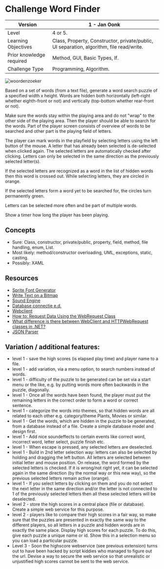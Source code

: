 # Challenge Word Finder


| Version | 1 - Jan Oonk |
| --- | --- |
| Level | 4 or 5.
| Learning Objectives | Class, Property, Constructor, private/public, UI separation, algorithm, file read/write. |
| Prior knowledge required | Method, GUI, Basic Types, If. |
| Challenge Type | Programming, Algorithm.


![woordenzoeker](figures/woordenzoeker.png "woordenzoeker")

Based on a set of words (from a text file), generate a word search puzzle of a specified width x height. Words are hidden both horizontally (left-right whether eighth-front or not) and vertically (top-bottom whether rear-front or not).

Make sure the words stay within the playing area and do not "wrap" to the other side of the playing area.
Then the player should be able to search for the words. Part of the player screen consists of overview of words to be searched and other part is the playing field of letters.

The player can mark words in the playfield by selecting letters using the left button of the mouse. A letter that has already been selected is de-selected when clicked again. The selected letters are automatically checked after clicking.
Letters can only be selected in the same direction as the previously selected letter(s).

If the selected letters are recognized as a word in the list of hidden words then this word is crossed out.
While selecting letters, they are circled in orange.

If the selected letters form a word yet to be searched for, the circles turn permanently green.

Letters can be selected more often and be part of multiple words.

Show a timer how long the player has been playing.


## Concepts

+ Sure: Class, constructor, private/public, property, field, method, file handling, enum, List.
+ Most likely: method/constructor overloading, UML, exceptions, static, casting.
+ Possibly: XAML


## Resources

+ [Sprite Font Generator](https://www.scirra.com/forum/sprite-font-generator-v3_t86546)
+ [Write Text on a Bitmap](https://stackoverflow.com/questions/6311545/c-sharp-write-text-on-bitmap)
+ [Sound Engine](https://www.ambiera.com/irrklang/downloads.html)
+ [Database connectie e.d.](http://csharp-station.com/Tutorial/AdoDotNet)
+ [Webclient](https://msdn.microsoft.com/en-us/library/system.net.webclient(v=vs.110).aspx)
+ [How to: Request Data Using the WebRequest Class](https://docs.microsoft.com/en-us/dotnet/framework/network-programming/how-to-request-data-using-the-webrequest-class)
+ [What difference is there between WebClient and HTTPWebRequest classes in .NET?](https://stackoverflow.com/questions/4988286/what-difference-is-there-between-webclient-and-httpwebrequest-classes-in-net)
+ [JSON Parser](https://www.newtonsoft.com/json)

## Variation / additional features:
+ level 1 - save the high scores (is elapsed play time) and player name to a file.
+ level 1 - add variation, via a menu option, to search numbers instead of words.
+ level 1 - difficulty of the puzzle to be generated can be set via a start menu or the like, e.g. by putting words more often backwards in the puzzle, diagonally.
+ level 1 - Once all the words have been found, the player must put the remaining letters in the correct order to form a word or correct sentence.
+ level 1 - categorize the words into themes, so that hidden words are all related to each other e.g. category/theme Plants, Movies or similar.
+ level 1 - Get the words, which are hidden in the puzzle to be generated, from a database instead of a file. Create a simple database model and design first.
+ level 1 - Add nice soundeffects to certain events like correct word, incorrect word, letter select, puzzle finish etc.
+ level 1 - When escape is pressed, any selected letters are deselected.
+ level 1 - Build in 2nd letter selection way: letters can also be selected by holding and dragging the left button. All letters are selected between initial letter and mouse position. On release, the word formed by the selected letters is checked. If it is wrong/not right yet, it can be selected again in the same direction (by the normal way or this new way), so the previous selected letters remain active (orange).
+ level 1 - If you select letters by clicking on them and you do not select the next letter in the same direction and/or the letter is not connected to 1 of the previously selected letters then all these selected letters will be deselected.
+ level 2 - store the high scores in a central place (file or database). Create a simple web service for this purpose.
+ level 2 - players like to compare their high scores in a fair way, so make sure that the puzzles are presented in exactly the same way to the different players, so all letters in a puzzle and hidden words are in exactly the same place. Display high scores for each puzzle. To do this, give each puzzle a unique name or id. Show this in a selection menu so you can load a particular puzzle.
+ Level 3 - Soon the highscore webservice (see previous extension) turns out to have been hacked by script kiddies who managed to figure out the url. Devise a way to secure the web service so that unrealistic or unjustified high scores cannot be sent to the web service.